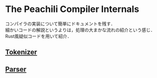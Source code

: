 # The Peachili Compiler Internals

コンパイラの実装について簡単にドキュメントを残す．  
細かいコードの解説というよりは，処理の大まかな流れの紹介という感じ．  
Rust風疑似コードを用いて紹介．

## [Tokenizer](./tokenizer.md)

## [Parser](./parser.md)